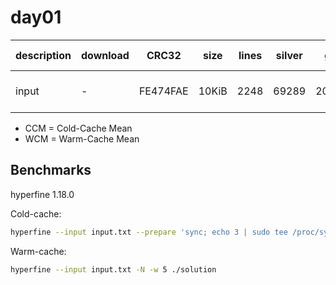 # day01

| description | download | CRC32    | size  | lines | silver | gold   | CCM [ms]    | WCM [ms]    |
| ----------- | -------- | -------- | ----- | ----- | ------ | ------ | ----------- | ----------- |
| input       | -        | FE474FAE | 10KiB | 2248  | 69289  | 205615 | 6.91 ± 0.25 | 0.42 ± 0.08 |

- CCM = Cold-Cache Mean
- WCM = Warm-Cache Mean

## Benchmarks

hyperfine 1.18.0

Cold-cache:

```bash
hyperfine --input input.txt --prepare 'sync; echo 3 | sudo tee /proc/sys/vm/drop_caches' ./solution
```

Warm-cache:

```bash
hyperfine --input input.txt -N -w 5 ./solution
```

